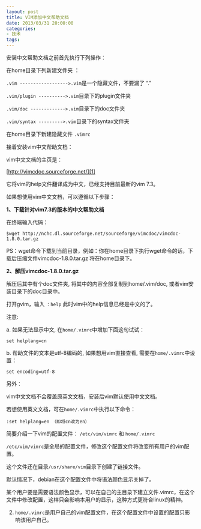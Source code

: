 ```yaml
---
layout: post
title: VIM添加中文帮助文档
date: 2013/03/31 20:00:00
categories: 
- 技术
tags: 
---
```


安装中文帮助文档之前首先执行下列操作：

在home目录下列新建文件夹  ：

`.vim ------------------>.vim`是一个隐藏文件，不要漏了 “.”

`.vim/plugin ---------->.vim`目录下的plugin文件夹

`.vim/doc ------------->.vim`目录下的doc文件夹

`.vim/syntax --------->.vim`目录下的syntax文件夹

在home目录下新建隐藏文件 `.vimrc`

接着安装vim中文帮助文档：

vim中文文档的主页是： 

[http://vimcdoc.sourceforge.net/][1] 

它将vim的help文件翻译成为中文，已经支持目前最新的vim 7.3。 

如果想使用vim中文文档，可以遵循以下步骤： 

**1、下载针对vim7.3的版本的中文帮助文档**

在终端输入代码：

```
$wget http://nchc.dl.sourceforge.net/sourceforge/vimcdoc/vimcdoc-1.8.0.tar.gz 
```

PS：wget命令下载到当前目录，例如：你在home目录下执行wget命令的话，下载后压缩文件vimcdoc-1.8.0.tar.gz 将在home目录下。

**2、解压vimcdoc-1.8.0.tar.gz**

解压后其中有个doc文件夹, 将其中的内容全部复制到home/.vim/doc, 或者vim安装目录下的doc目录中。

打开gvim，输入 `：help`  此时vim中的help信息已经是中文的了。

注意:

a. 如果无法显示中文, 在`home/.vimrc`中增加下面这句试试：

```
set helplang=cn
```

b. 帮助文件的文本是utf-8编码的, 如果想用vim直接查看, 需要在`home/.vimrc`中设置：

```
set encoding=utf-8
```

另外：

vim中文文档不会覆盖原英文文档，安装后vim默认使用中文文档。

若想使用英文文档，可在`home/.vimrc`中执行以下命令： 

`:set helplang=en （即将cn改为en）`

简要介绍一下vim的配置文件： `/etc/vim/vimrc` 和 `home/.vimrc`

`/etc/vim/vimrc`是全局的配置文件，修改这个配置文件将改变所有用户的vim配置。

这个文件还在目录`/usr/share/vim`目录下创建了链接文件。

默认情况下，debian在这个配置文件中将语法颜色显示关掉了。

某个用户要是需要语法颜色显示，可以在自己的主目录下建立文件.vimrc，在这个文件中修改配置，这样只会影响本用户的显示，这种方式更符合linux的精神。

2. `home/.vimrc`是用户自己的vim配置文件，在这个配置文件中设置的配置只影响该用户自己。

 [1]: http://vimcdoc.sourceforge.net/

